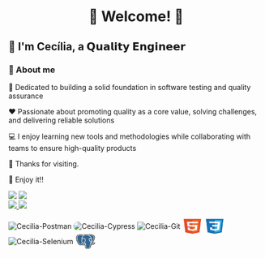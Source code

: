 <h1 align="center">🐞 Welcome! 🐞</h1>

## 👋 I'm Cecília, a 𝗤𝘂𝗮𝗹𝗶𝘁𝘆 𝗘𝗻𝗴𝗶𝗻𝗲𝗲𝗿 

### 📌 About me
🤖 Dedicated to building a solid foundation in software testing and quality assurance

❤️ Passionate about promoting quality as a core value, solving challenges, and delivering reliable solutions

💻 I enjoy learning new tools and methodologies while collaborating with teams to ensure high-quality products 

🚀 Thanks for visiting.

🎯 Enjoy it!!

<div>
    <a href="https://www.linkedin.com/in/cecilia-sampaio-qualityengineer/" target="_blank"><img src="https://img.shields.io/badge/LinkedIn-0077B5?style=for-the-badge&logo=linkedin&logoColor=white" target="_blank"></a>
   <a href="mailto:ceciliasampaio.qa@gmail.com"><img src="https://img.shields.io/badge/Gmail-D14836?style=for-the-badge&logo=gmail&logoColor=white"/></a>
</div>


<div>
    <a href="https://github.com/ceciliasampaioqa/ceciliasampaioqa">
    <img height="160em" src="https://github-readme-stats.vercel.app/api?username=ceciliasampaioqa&show_icons=true&theme=holi&include_all_commits=true&count_private=true"/>
    <img height="160em" src="https://github-readme-stats.vercel.app/api/top-langs/?username=ceciliasampaioqa&layout=compact&lags_count=16&theme=holi"/>
</div>

<div style="display: inline-block"><br>
    <img align="center" alt="Cecilia-Postman" height="30" width="40" src="https://cdn.jsdelivr.net/gh/devicons/devicon@latest/icons/postman/postman-plain.svg" />
    <img align="center" alt="Cecilia-Cypress" height="30" width="30" src="https://avatars.githubusercontent.com/u/8908513?s=200&v=4" style="border-radius: 15px" />
    <img align="center" alt="Cecilia-Git" height="30" src="https://cdn.jsdelivr.net/gh/devicons/devicon/icons/git/git-original.svg" />
    <img align="center" alt="Cecilia-HTML" height="30" width="40" src="https://raw.githubusercontent.com/devicons/devicon/master/icons/html5/html5-original.svg">
    <img align="center" alt="Cecilia-CSS" height="30" width="40" src="https://raw.githubusercontent.com/devicons/devicon/master/icons/css3/css3-original.svg">
    <img align="center" alt="Cecilia-Selenium" height="30" width="40" src="https://cdn.jsdelivr.net/gh/devicons/devicon/icons/selenium/selenium-original.svg" />
    <img align="center" alt="Cecilia-Mysql" height="30" width="40" src="https://raw.githubusercontent.com/devicons/devicon/master/icons/postgresql/postgresql-original.svg">
</div>

